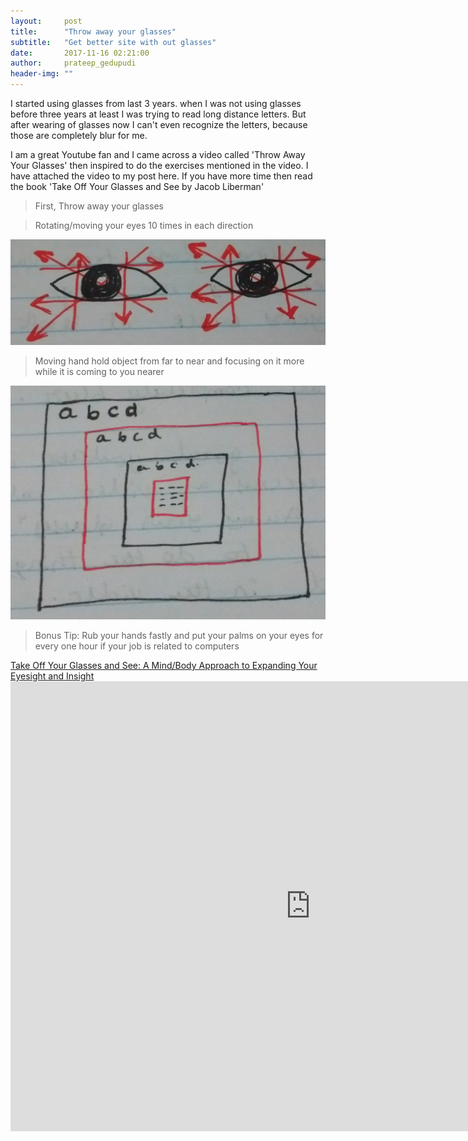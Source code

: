 ```yaml
---
layout:     post
title:      "Throw away your glasses"
subtitle:   "Get better site with out glasses"
date:       2017-11-16 02:21:00
author:     prateep_gedupudi
header-img: ""
---
```


<p>I started using glasses from last 3 years. when I was not using glasses before three years at least I was trying to read long distance letters. But after wearing of glasses now I can't even recognize the letters, because those are completely blur for me.</p>
<p>I am a great Youtube fan and I came across a video called 'Throw Away Your Glasses' then inspired to do the exercises mentioned in the video. I have attached the video to my post here. If you have more time then read the book 'Take Off Your Glasses and See by Jacob Liberman' </p>
<p>
    <blockquote>First, Throw away your glasses</blockquote>
    <blockquote >Rotating/moving your eyes 10 times in each direction</blockquote>
    <img class="img-responsive center-block" src="/img/TAYG_1.jpg" alt="">
    <blockquote>Moving hand hold object from far to near and focusing on it more while it is coming to you nearer</blockquote>
    <img class="img-responsive center-block" src="/img/TAYG_2.jpg" alt="">
    <blockquote>Bonus Tip: Rub your hands fastly and put your palms on your eyes for every one hour if your job is related to computers</blockquote>
</p>
<a href="https://www.amazon.in/Take-Off-Your-Glasses-See/dp/0517886049">Take Off Your Glasses and See: A Mind/Body Approach to Expanding Your Eyesight and Insight</a>
<div class="embed-responsive embed-responsive-16by9">
	<iframe width="960" height="720" src="https://www.youtube.com/embed/Q-qN1mYJWo8" frameborder="0" allowfullscreen></iframe>
</div>
